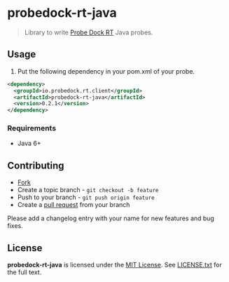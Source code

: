 # probedock-rt-java

> Library to write [Probe Dock RT](https://github.com/probedock/probedock-rt) Java probes.

## Usage

1. Put the following dependency in your pom.xml of your probe.

```xml
<dependency>
  <groupId>io.probedock.rt.client</groupId>
  <artifactId>probedock-rt-java</artifactId>
  <version>0.2.1</version>
</dependency>
```

### Requirements

* Java 6+

## Contributing

* [Fork](https://help.github.com/articles/fork-a-repo)
* Create a topic branch - `git checkout -b feature`
* Push to your branch - `git push origin feature`
* Create a [pull request](http://help.github.com/pull-requests/) from your branch

Please add a changelog entry with your name for new features and bug fixes.

## License

**probedock-rt-java** is licensed under the [MIT License](http://opensource.org/licenses/MIT).
See [LICENSE.txt](LICENSE.txt) for the full text.
